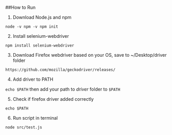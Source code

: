 ##How to Run

1. Download Node.js and npm

`
node -v
npm -v
npm init
`

2. Install selenium-webdriver

`
npm install selenium-webdriver
`

3. Download Firefox webdriver based on your OS, save to ~/Desktop/driver folder

`
https://github.com/mozilla/geckodriver/releases/
`

4. Add driver to PATH

`
echo $PATH
`
then add your path to *driver* folder to `$PATH`

5. Check if firefox driver added correctly

`
echo $PATH
`


6. Run script in terminal

``
node src/test.js   
``
